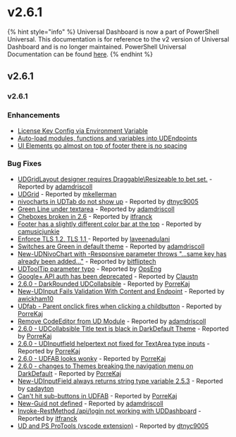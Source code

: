 # v2.6.1

{% hint style="info" %}
Universal Dashboard is now a part of PowerShell Universal. This documentation is for reference to the v2 version of Universal Dashboard and is no longer maintained. PowerShell Universal Documentation can be found [here](https://docs.ironmansoftware.com).
{% endhint %}

## v2.6.1

### v2.6.1

### Enhancements

* [License Key Config via Environment Variable ](https://github.com/ironmansoftware/universal-dashboard/issues/1138)
* [Auto-load modules, functions and variables into UDEndpoints](https://github.com/ironmansoftware/universal-dashboard/issues/1131)
* [UI Elements go almost on top of footer there is no spacing](https://github.com/ironmansoftware/universal-dashboard/issues/1015)

### Bug Fixes

* [UDGridLayout designer requires Draggable\Resizeable to bet set.](https://github.com/ironmansoftware/universal-dashboard/issues/1176) - Reported by [adamdriscoll](https://github.com/adamdriscoll)
* [UDGrid](https://github.com/ironmansoftware/universal-dashboard/issues/1163) - Reported by [mkellerman](https://github.com/mkellerman)
* [nivocharts in UDTab do not show up](https://github.com/ironmansoftware/universal-dashboard/issues/1162) - Reported by [dtnyc9005](https://github.com/dtnyc9005)     
* [Green Line under textarea](https://github.com/ironmansoftware/universal-dashboard/issues/1159) - Reported by [adamdriscoll](https://github.com/adamdriscoll)        
* [Cheboxes broken in 2.6](https://github.com/ironmansoftware/universal-dashboard/issues/1155) - Reported by [itfranck](https://github.com/itfranck)
* [Footer has a slightly different color bar at the top](https://github.com/ironmansoftware/universal-dashboard/issues/1153) - Reported by [camusicjunkie](https://github.com/camusicjunkie)
* [Enforce TLS 1.2, TLS 1.1 ](https://github.com/ironmansoftware/universal-dashboard/issues/1151) - Reported by [laveenadulani](https://github.com/laveenadulani)      
* [Switches are Green in default theme](https://github.com/ironmansoftware/universal-dashboard/issues/1150) - Reported by [adamdriscoll](https://github.com/adamdriscoll)
* [New-UDNivoChart with -Responsive parameter throws "...same key has already been added..."](https://github.com/ironmansoftware/universal-dashboard/issues/1147) - Reported by [bitfliptech](https://github.com/bitfliptech)
* [UDToolTip parameter typo](https://github.com/ironmansoftware/universal-dashboard/issues/1141) - Reported by [OpsEng](https://github.com/OpsEng)
* [Google+ API auth has been deprecated](https://github.com/ironmansoftware/universal-dashboard/issues/1137) - Reported by [Claustn](https://github.com/Claustn)       
* [2.6.0 - DarkRounded UDCollabsible](https://github.com/ironmansoftware/universal-dashboard/issues/1133) - Reported by [PorreKaj](https://github.com/PorreKaj)        
* [New-UDInput Fails Validation With Content and Endpoint](https://github.com/ironmansoftware/universal-dashboard/issues/1130) - Reported by [awickham10](https://github.com/awickham10)
* [UDfab - Parent onclick fires when clicking a childbutton](https://github.com/ironmansoftware/universal-dashboard/issues/1129) - Reported by [PorreKaj](https://github.com/PorreKaj)
* [Remove CodeEditor from UD Module](https://github.com/ironmansoftware/universal-dashboard/issues/1123) - Reported by [adamdriscoll](https://github.com/adamdriscoll) 
* [2.6.0 - UDCollabsible Title text is black in DarkDefault Theme](https://github.com/ironmansoftware/universal-dashboard/issues/1115) - Reported by [PorreKaj](https://github.com/PorreKaj)
* [2.6.0 - UDInputfield helpertext not fixed for TextArea type inputs](https://github.com/ironmansoftware/universal-dashboard/issues/1114) - Reported by [PorreKaj](https://github.com/PorreKaj)
* [2.6.0 - UDFAB looks wonky](https://github.com/ironmansoftware/universal-dashboard/issues/1112) - Reported by [PorreKaj](https://github.com/PorreKaj)
* [2.6.0 - changes to Themes breaking the navigation menu on DarkDefault](https://github.com/ironmansoftware/universal-dashboard/issues/1110) - Reported by [PorreKaj](https://github.com/PorreKaj)
* [New-UDInputField always returns string type variable 2.5.3](https://github.com/ironmansoftware/universal-dashboard/issues/1095) - Reported by [cadayton](https://github.com/cadayton)
* [Can't hit sub-buttons in UDFAB](https://github.com/ironmansoftware/universal-dashboard/issues/1088) - Reported by [PorreKaj](https://github.com/PorreKaj)
* [New-Guid not defined](https://github.com/ironmansoftware/universal-dashboard/issues/1045) - Reported by [adamdriscoll](https://github.com/adamdriscoll)
* [Invoke-RestMethod /api/login not working with UDDashboard](https://github.com/ironmansoftware/universal-dashboard/issues/945) - Reported by [itfranck](https://github.com/itfranck)
* [UD and PS ProTools \(vscode extension\)](https://github.com/ironmansoftware/universal-dashboard/issues/757) - Reported by [dtnyc9005](https://github.com/dtnyc9005)

